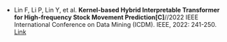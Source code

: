 * Lin F, Li P, Lin Y, et al. <b>Kernel-based Hybrid Interpretable Transformer for High-frequency Stock Movement Prediction[C]</b>//2022 IEEE International Conference on Data Mining (ICDM). IEEE, 2022: 241-250. [Link](https://ieeexplore.ieee.org/abstract/document/10027785/)
